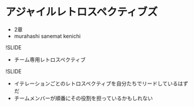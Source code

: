 # アジャイルレトロスペクティブズ
- 2章
- murahashi sanemat kenichi

!SLIDE
- チーム専用レトロスペクティブ

!SLIDE
- イテレーションごとのレトロスペクティブを自分たちでリードしているはずだ
- チームメンバーが順番にその役割を担っているかもしれない


